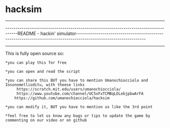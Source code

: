 # hacksim

_________________________________________________________________________________________________________________________________________
------------------------------------------------------------------------------------README  -  hackin' simulator----------------------------------------------------------------------------------------------------------------
_________________________________________________________________________________________________________________________________________

This is fully open source so:

	*you can play this for free

	*you can open and read the script

	*you can share this BUT you have to mention Umanochiocciola and Iosonomellioditu, with theese links
		 https://scratch.mit.edu/users/umanochiocciola/
		 https://www.youtube.com/channel/UC5xFxTCMBqLDLebjpbwArFA
		https://github.com/umanochiocciola/hacksim

	*you can modify it, BUT you have to mention us like the 3rd point

	*feel free to let us know any bugs or tips to update the game by commenting on our video or on github

